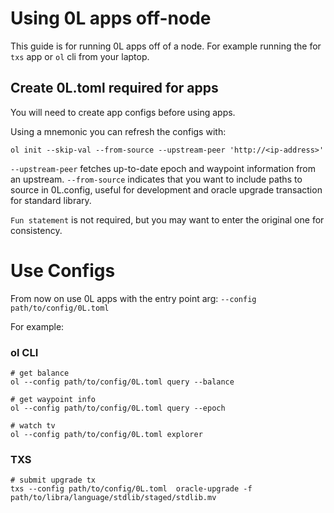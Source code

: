 # Using 0L apps off-node

This guide is for running 0L apps off of a node. For example running the for `txs` app or `ol` cli from your laptop.

## Create 0L.toml required for apps

You will need to create app configs before using apps.

Using a mnemonic you can refresh the configs with:

```
ol init --skip-val --from-source --upstream-peer 'http://<ip-address>'
```

`--upstream-peer` fetches up-to-date epoch and waypoint information from an upstream.
`--from-source` indicates that you want to include paths to source in 0L.config, useful for development and oracle upgrade transaction for standard library.

`Fun statement` is not required, but you may want to enter the original one for consistency.

# Use Configs

From now on use 0L apps with the entry point arg: `--config path/to/config/0L.toml`

For example:

### ol CLI
```
# get balance
ol --config path/to/config/0L.toml query --balance

# get waypoint info
ol --config path/to/config/0L.toml query --epoch

# watch tv
ol --config path/to/config/0L.toml explorer
```

### TXS
```
# submit upgrade tx
txs --config path/to/config/0L.toml  oracle-upgrade -f path/to/libra/language/stdlib/staged/stdlib.mv
```